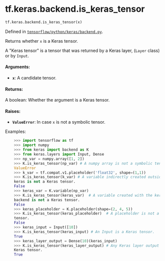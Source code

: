 <div itemscope itemtype="http://developers.google.com/ReferenceObject">
<meta itemprop="name" content="tf.keras.backend.is_keras_tensor" />
<meta itemprop="path" content="Stable" />
</div>

# tf.keras.backend.is_keras_tensor

``` python
tf.keras.backend.is_keras_tensor(x)
```



Defined in [`tensorflow/python/keras/backend.py`](/code/stable/tensorflow/python/keras/backend.py).

Returns whether `x` is a Keras tensor.

A "Keras tensor" is a tensor that was returned by a Keras layer,
(`Layer` class) or by `Input`.

#### Arguments:

* <b>`x`</b>: A candidate tensor.


#### Returns:

A boolean: Whether the argument is a Keras tensor.


#### Raises:

* <b>`ValueError`</b>: In case `x` is not a symbolic tensor.

Examples:
```python
    >>> import tensorflow as tf
    >>> import numpy
    >>> from keras import backend as K
    >>> from keras.layers import Input, Dense
    >>> np_var = numpy.array([1, 2])
    >>> K.is_keras_tensor(np_var) # A numpy array is not a symbolic tensor.
    ValueError
    >>> k_var = tf.compat.v1.placeholder('float32', shape=(1,1))
    >>> K.is_keras_tensor(k_var) # A variable indirectly created outside of
    keras is not a Keras tensor.
    False
    >>> keras_var = K.variable(np_var)
    >>> K.is_keras_tensor(keras_var)  # A variable created with the keras
    backend is not a Keras tensor.
    False
    >>> keras_placeholder = K.placeholder(shape=(2, 4, 5))
    >>> K.is_keras_tensor(keras_placeholder)  # A placeholder is not a Keras
    tensor.
    False
    >>> keras_input = Input([10])
    >>> K.is_keras_tensor(keras_input) # An Input is a Keras tensor.
    True
    >>> keras_layer_output = Dense(10)(keras_input)
    >>> K.is_keras_tensor(keras_layer_output) # Any Keras layer output is a
    Keras tensor.
    True
```